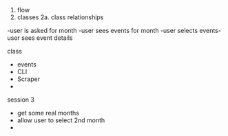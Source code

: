 1. flow
2. classes
2a. class relationships

-user is asked for month
-user sees events for month
-user selects events-user sees event details

class
- events
- CLI
- Scraper
- 

session 3 
- get some real months
- allow user to select 2nd month
- 